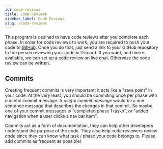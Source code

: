 ```yaml
---
id: code-reviews
title: Code Reviews
sidebar_label: Code Reviews
slug: /code-reviews
---
```


This program is desined to have code reviews after you complete each phase. In order for code reviews to work, you are required to push your code to [GitHub](https://github.com). Once you do that, just send a link to your GitHub repository to the person reviewing your code in Discord. If you want, and time is available, we can set up a code review on live chat. Otherwise the code review can be written. 

## Commits
Creating frequent commits is very important; it acts like a "save point" in your code. At the very least, you should be commiting once per phase with a useful commit message. A _useful commit message_ would be a one sentence message that describes the changes in that commit. So maybe one of your commit messages is "completed phase 1 tasks", or "added navigation when a user clicks a nav bar item".

Commits act as a form of documentation, they can help other developers understand the purpose of the code. They also help code reviewers review code since they can know what task / phase your code belongs to. Please add commits as frequent as possible!